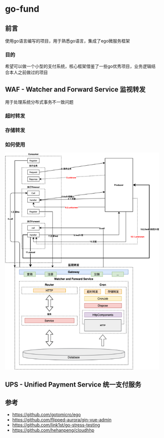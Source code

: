 # go-fund
## 前言
使用go语言编写的项目，用于熟悉go语言，集成了ego微服务框架
### 目的
希望可以做一个小型的支付系统，核心框架借鉴了一些go优秀项目，业务逻辑结合本人之前做过的项目
## WAF - Watcher and Forward Service 监视转发
用于处理系统分布式事务不一致问题
### 超时转发
### 存储转发
### 如何使用
![](./docs/images/use_waf.png)
## UPS - Unified Payment Service 统一支付服务
## 参考
- https://github.com/gotomicro/ego
- https://github.com/flipped-aurora/gin-vue-admin
- https://github.com/link1st/go-stress-testing
- https://github.com/hehanpeng/cloudhhp